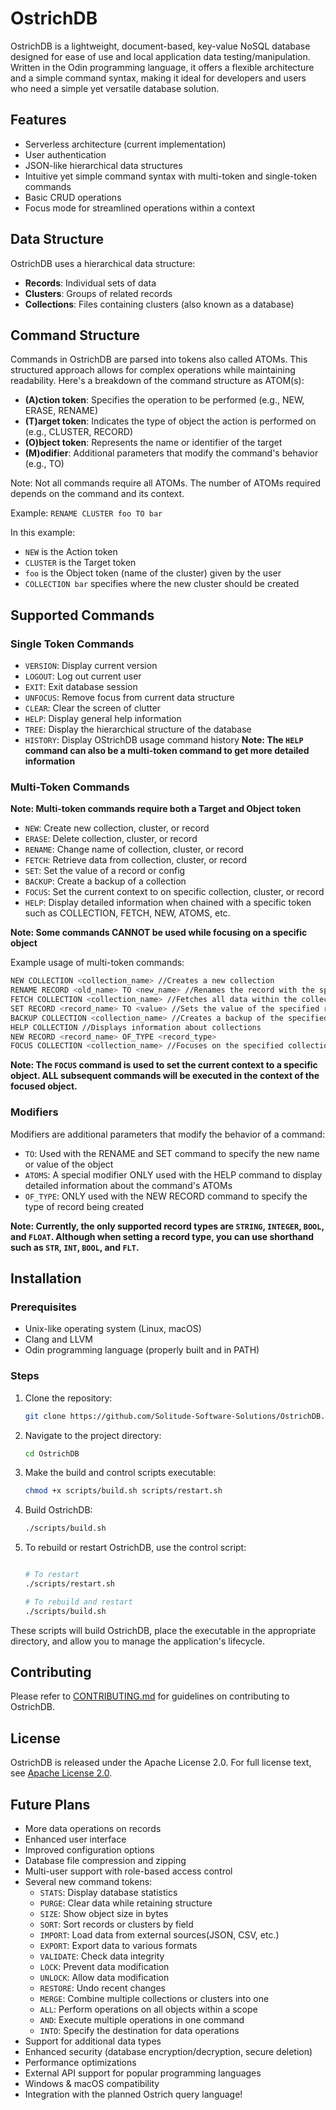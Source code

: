 # OstrichDB

OstrichDB is a lightweight, document-based, key-value NoSQL database designed for ease of use and local application data testing/manipulation. Written in the Odin programming language, it offers a flexible architecture and a simple command syntax, making it ideal for developers and users who need a simple yet versatile database solution.

## Features

- Serverless architecture (current implementation)
- User authentication
- JSON-like hierarchical data structures
- Intuitive yet simple command syntax with multi-token and single-token commands
- Basic CRUD operations
- Focus mode for streamlined operations within a context

## Data Structure

OstrichDB uses a hierarchical data structure:

- **Records**: Individual sets of data
- **Clusters**: Groups of related records
- **Collections**: Files containing clusters (also known as a database)

## Command Structure

Commands in OstrichDB are parsed into tokens also called ATOMs. This structured approach allows for complex operations while maintaining readability. Here's a breakdown of the command structure as ATOM(s):

- **(A)ction token**: Specifies the operation to be performed (e.g., NEW, ERASE, RENAME)
- **(T)arget token**: Indicates the type of object the action is performed on (e.g., CLUSTER, RECORD)
- **(O)bject token**: Represents the name or identifier of the target
- **(M)odifier**: Additional parameters that modify the command's behavior (e.g., TO)

Note: Not all commands require all ATOMs. The number of ATOMs required depends on the command and its context.

Example: `RENAME CLUSTER foo TO bar`

In this example:
- `NEW` is the Action token
- `CLUSTER` is the Target token
- `foo` is the Object token (name of the cluster) given by the user
- `COLLECTION bar` specifies where the new cluster should be created

## Supported Commands

### Single Token Commands

- `VERSION`: Display current version
- `LOGOUT`: Log out current user
- `EXIT`: Exit database session
- `UNFOCUS`: Remove focus from current data structure
- `CLEAR`: Clear the screen of clutter
- `HELP`: Display general help information
- `TREE`: Display the hierarchical structure of the database
- `HISTORY`: Display OStrichDB usage command history
**Note: The `HELP` command can also be a multi-token command to get more detailed information**

### Multi-Token Commands

**Note: Multi-token commands require both a Target and Object token**

- `NEW`: Create new collection, cluster, or record
- `ERASE`: Delete collection, cluster, or record
- `RENAME`: Change name of collection, cluster, or record
- `FETCH`: Retrieve data from collection, cluster, or record
- `SET`: Set the value of a record or config
- `BACKUP`: Create a backup of a collection
- `FOCUS`: Set the current context to on specific collection, cluster, or record
- `HELP`: Display detailed information when chained with a specific token such as COLLECTION, FETCH, NEW, ATOMS, etc.

**Note: Some commands CANNOT be used while focusing on a specific object**

Example usage of multi-token commands:
```bash
NEW COLLECTION <collection_name> //Creates a new collection
RENAME RECORD <old_name> TO <new_name> //Renames the record with the specified old name to the new name
FETCH COLLECTION <collection_name> //Fetches all data within the collection of specified name
SET RECORD <record_name> TO <value> //Sets the value of the specified record
BACKUP COLLECTION <collection_name> //Creates a backup of the specified collection
HELP COLLECTION //Displays information about collections
NEW RECORD <record_name> OF_TYPE <record_type>
FOCUS COLLECTION <collection_name> //Focuses on the specified collection
```

**Note: The `FOCUS` command is used to set the current context to a specific object. ALL subsequent commands will be executed in the context of the focused object.**

### Modifiers

Modifiers are additional parameters that modify the behavior of a command:

- `TO`: Used with the RENAME and SET command to specify the new name or value of the object
- `ATOMS`: A special modifier ONLY used with the HELP command to display detailed information about the command's ATOMs
- `OF_TYPE`: ONLY used with the NEW RECORD command to specify the type of record being created

**Note: Currently, the only supported record types are `STRING`, `INTEGER`, `BOOL`, and `FLOAT`. Although when setting a record type, you can use shorthand such as `STR`, `INT`, `BOOL`, and `FLT`.**

## Installation

### Prerequisites

- Unix-like operating system (Linux, macOS)
- Clang and LLVM
- Odin programming language (properly built and in PATH)

### Steps

1. Clone the repository:
   ```bash
   git clone https://github.com/Solitude-Software-Solutions/OstrichDB.git
   ```

2. Navigate to the project directory:
   ```bash
   cd OstrichDB
   ```

3. Make the build and control scripts executable:
   ```bash
   chmod +x scripts/build.sh scripts/restart.sh
   ```

4. Build OstrichDB:
   ```bash
   ./scripts/build.sh
   ```

5. To rebuild or restart OstrichDB, use the control script:
   ```bash

   # To restart
   ./scripts/restart.sh

   # To rebuild and restart
   ./scripts/build.sh
   ```

These scripts will build OstrichDB, place the executable in the appropriate directory, and allow you to manage the application's lifecycle.

## Contributing

Please refer to [CONTRIBUTING.md](CONTRIBUTING.md) for guidelines on contributing to OstrichDB.

## License

OstrichDB is released under the Apache License 2.0. For full license text, see [Apache License 2.0](https://www.apache.org/licenses/LICENSE-2.0).

## Future Plans

- More data operations on records
- Enhanced user interface
- Improved configuration options
- Database file compression and zipping
- Multi-user support with role-based access control
- Several new command tokens:
  - `STATS`: Display database statistics
  - `PURGE`: Clear data while retaining structure
  - `SIZE`: Show object size in bytes
  - `SORT`: Sort records or clusters by field
  - `IMPORT`: Load data from external sources(JSON, CSV, etc.)
  - `EXPORT`: Export data to various formats
  - `VALIDATE`: Check data integrity
  - `LOCK`: Prevent data modification
  - `UNLOCK`: Allow data modification
  - `RESTORE`: Undo recent changes
  - `MERGE`: Combine multiple collections or clusters into one
  - `ALL`: Perform operations on all objects within a scope
  - `AND`: Execute multiple operations in one command
  - `INTO`: Specify the destination for data operations
- Support for additional data types
- Enhanced security (database encryption/decryption, secure deletion)
- Performance optimizations
- External API support for popular programming languages
- Windows & macOS compatibility
- Integration with the planned Ostrich query language!
